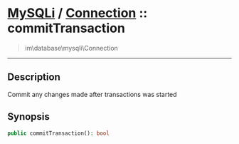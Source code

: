# [MySQLi](mysql.md) / [Connection](mysql-Connection.md) :: commitTransaction
 > im\database\mysqli\Connection
____

## Description
Commit any changes made after transactions was started

## Synopsis
```php
public commitTransaction(): bool
```
